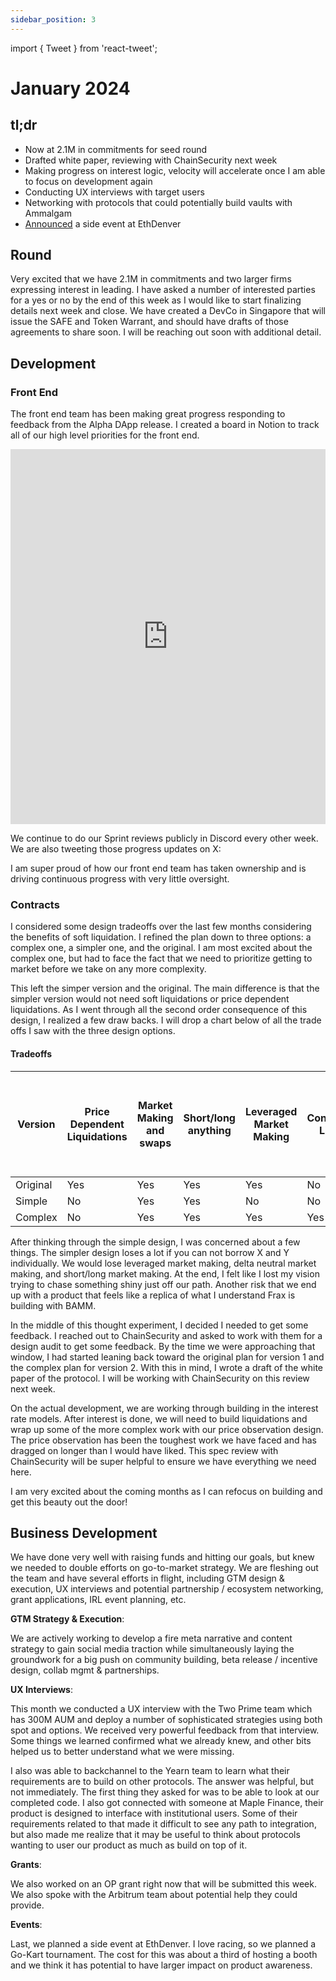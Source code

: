 ```yaml
---
sidebar_position: 3
---
```


import { Tweet } from 'react-tweet';

# January 2024

## tl;dr

- Now at 2.1M in commitments for seed round
- Drafted white paper, reviewing with ChainSecurity next week
- Making progress on interest logic, velocity will accelerate once I am able to focus on development again
- Conducting UX interviews with target users
- Networking with protocols that could potentially build vaults with Ammalgam
- [Announced](https://x.com/ammalgam/status/1752080424526860758?s=20) a side event at EthDenver


## Round

Very excited that we have 2.1M in commitments and two larger firms expressing interest in leading. I have asked a number of interested parties for a yes or no by the end of this week as I would like to start finalizing details next week and close. We have created a DevCo in Singapore that will issue the SAFE and Token Warrant, and should have drafts of those agreements to share soon. I will be reaching out soon with additional detail. 

## Development

### Front End

The front end team has been making great progress responding to feedback from
the Alpha DApp release. I created a board in Notion to track all of our high
level priorities for the front end. 

<iframe src="https://v2-embednotion.com/a2fd2b1594b44dadb5e3a173953f8a3b?v=afe3fe04f17b4c8ab6c5467f527fb165&pvs=4"
  frameBorder="0" 
  allowFullScreen
  width="100%"
  height="600"
></iframe>  

We continue to do our Sprint reviews publicly in Discord every other week. We
are also tweeting those progress updates on X:

<Tweet id="1745471899956859266" />

I am super proud of how our front end team has taken ownership and is driving continuous progress with very little oversight. 

### Contracts

I considered some design tradeoffs over the last few months considering the
benefits of soft liquidation. I refined the plan down to three options: a
complex one, a simpler one, and the original. I am most excited about the
complex one, but had to face the fact that we need to prioritize getting to
market before we take on any more complexity.

This left the simper version and the original. The main difference is that the simpler version would not need soft liquidations or price dependent liquidations. As I went through all the second order consequence of this design, I realized a few draw backs. I will drop a chart below of all the trade offs I saw with the three design options. 

#### Tradeoffs

| Version | Price Dependent Liquidations | Market Making and swaps | Short/long anything | Leveraged Market Making | Concentrated Liquidity | Borrow X and Y individually and earn interest on distinct deposits of x and y | Buy Calls and Puts |
| --- | --- | --- | --- | --- | --- | --- | --- |
| Original  | Yes | Yes | Yes | Yes | No | Yes | No |
| Simple | No | Yes | Yes | No | No | No | No |
| Complex | No | Yes | Yes | Yes | Yes | Yes | Yes |

After thinking through the simple design, I was concerned about a few things. The simpler design loses a lot if you can not borrow X and Y individually. We would lose leveraged market making, delta neutral market making, and short/long market making.  At the end, I felt like I lost my vision trying to chase something shiny just off our path. Another risk that we end up with a product that feels like a replica of what I understand Frax is building with BAMM.

In the middle of this thought experiment, I decided I needed to get some feedback. I reached out to ChainSecurity and asked to work with them for a design audit to get some feedback. By the time we were approaching that window, I had started leaning back toward the original plan for version 1 and the complex plan for version 2. With this in mind, I wrote a draft of the white paper of the protocol. I will be working with ChainSecurity on this review next week. 

On the actual development, we are working through building in the interest rate models. After interest is done, we will need to build liquidations and wrap up some of the more complex work with our price observation design. The price observation has been the toughest work we have faced and has dragged on longer than I would have liked. This spec review with ChainSecurity will be super helpful to ensure we have everything we need here.

I am very excited about the coming months as I can refocus on building and get this beauty out the door!

## Business Development

We have done very well with raising funds and hitting our goals, but knew we needed to double efforts on go-to-market strategy. We are fleshing out the team and have several efforts in flight, including GTM design & execution, UX interviews and potential partnership / ecosystem networking, grant applications, IRL event planning, etc.

**GTM Strategy & Execution**: 

We are actively working to develop a fire meta narrative and content strategy to gain social media traction while simultaneously laying the groundwork for a big push on community building, beta release / incentive design, collab mgmt & partnerships. 

**UX Interviews**:

This month we conducted a UX interview with the Two Prime team which has 300M AUM and deploy a number of sophisticated strategies using both spot and options. We received very powerful feedback from that interview. Some things we learned confirmed what we already knew, and other bits helped us to better understand what we were missing.

I also was able to backchannel to the Yearn team to learn what their requirements are to build on other protocols. The answer was helpful, but not immediately. The first thing they asked for was to be able to look at our completed code. I also got connected with someone at Maple Finance, their product is designed to interface with institutional users. Some of their requirements related to that made it difficult to see any path to integration, but also made me realize that it may be useful to think about protocols wanting to user our product as much as build on top of it.

**Grants**:

We also worked on an OP grant right now that will be submitted this week. We also spoke with the Arbitrum team about potential help they could provide. 

**Events**:

Last, we planned a side event at EthDenver. I love racing, so we planned a Go-Kart tournament. The cost for this was about a third of hosting a booth and we think it has potential to have larger impact on product awareness.